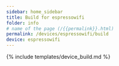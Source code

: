 ```yaml
---
sidebar: home_sidebar
title: Build for espressowifi
folder: info
# name of the page (/{{permalink}}.html)
permalink: /devices/espressowifi/build
device: espressowifi
---
```

{% include templates/device_build.md %}
